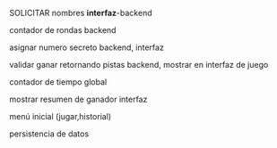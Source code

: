 SOLICITAR nombres **interfaz**-backend 

contador de rondas backend 

asignar numero secreto backend, interfaz 

validar ganar retornando pistas backend, mostrar en interfaz de juego 

contador de tiempo global 

mostrar resumen de ganador interfaz 



menú inicial (jugar,historial)



persistencia de datos 




